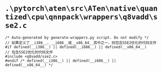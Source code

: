 # `.\pytorch\aten\src\ATen\native\quantized\cpu\qnnpack\wrappers\q8vadd\sse2.c`

```
/* Auto-generated by generate-wrappers.py script. Do not modify */
// 如果定义了__i386__、__i686__或__x86_64__其中之一，则包含SSE2优化的代码文件
#if defined(__i386__) || defined(__i686__) || defined(__x86_64__)
// 包含SSE2优化的代码文件
#include <q8vadd/sse2.c>
#endif /* defined(__i386__) || defined(__i686__) || defined(__x86_64__) */
```